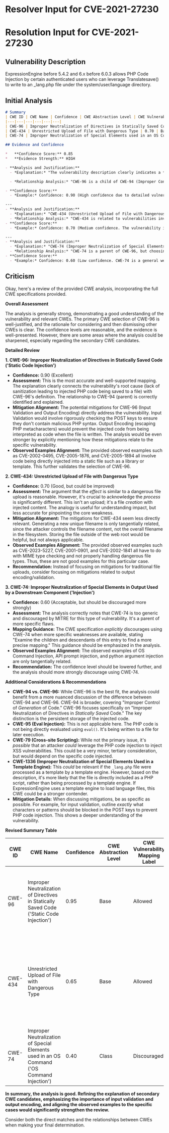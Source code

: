 # Resolver Input for CVE-2021-27230

# Resolution Input for CVE-2021-27230

## Vulnerability Description
ExpressionEngine before 5.4.2 and 6.x before 6.0.3 allows PHP Code Injection by certain authenticated users who can leverage Translatesave() to write to an _lang.php file under the system/user/language directory.

## Initial Analysis
```markdown
# Summary
| CWE ID | CWE Name | Confidence | CWE Abstraction Level | CWE Vulnerability Mapping Label | CWE-Vulnerability Mapping Notes |
|---|---|---|---|---|---|
| CWE-96 | Improper Neutralization of Directives in Statically Saved Code ('Static Code Injection') | 0.90 | Base | Allowed | Primary CWE: The vulnerability allows injection of PHP code into a statically saved `_lang.php` file. |
| CWE-434 | Unrestricted Upload of File with Dangerous Type | 0.70 | Base | Allowed | Secondary Candidate: While not a direct upload, the creation of a PHP file with injected code mimics the impact of a dangerous file upload. |
| CWE-74 | Improper Neutralization of Special Elements used in an OS Command ('OS Command Injection') | 0.60 | Class | Discouraged | Secondary Candidate: Injection of code could be seen as a more generic form of command injection.|

## Evidence and Confidence

*   **Confidence Score:** 0.85
*   **Evidence Strength:** HIGH

- **Analysis and Justification:**
  - *Explanation:* "The vulnerability description clearly indicates a **PHP code injection** vulnerability in ExpressionEngine. The **root cause** is the lack of proper sanitization of user-supplied input when constructing a string that's written to a `_lang.php` file. This aligns perfectly with CWE-96, which describes **Improper Neutralization of Directives in Statically Saved Code ('Static Code Injection')**. The attacker can inject arbitrary PHP code, which is then saved into a PHP file, leading to potential execution of that code. Although CWE-94 (Improper Control of Generation of Code ('Code Injection')) is a broader category, CWE-96 is more specific because the code is being injected into a static file. CWE-74 (Improper Neutralization of Special Elements) is too high-level and doesn't capture the specifics of static code injection."

  - *Relationship Analysis:* "CWE-96 is a child of CWE-94 (Improper Control of Generation of Code ('Code Injection')). CWE-96 directly addresses the scenario where code is injected into statically saved code, making it a more accurate representation of the vulnerability. This aligns with the principle of choosing the most specific CWE."

- **Confidence Score:**
  - *Example:* Confidence: 0.90 (High confidence due to detailed vulnerability description and clear alignment with CWE-96.)

---
- **Analysis and Justification:**
  - *Explanation:* "CWE-434 (Unrestricted Upload of File with Dangerous Type) is a secondary candidate because the vulnerability, in effect, allows a malicious actor to create a file with a dangerous type, which is then processed by the system. Although the file isn't being directly uploaded, the end result is the same: a PHP file containing malicious code is created on the server. The 'CVE Reference Links Content Summary' mentions that the constructed string, with injected PHP code, gets written into a '.php' file."
  - *Relationship Analysis:* "CWE-434 is related to vulnerabilities involving file handling and execution. While it doesn't have a direct parent-child relationship with CWE-96, the impact of the vulnerability is similar to that of a malicious file upload."
- **Confidence Score:**
  - *Example:* Confidence: 0.70 (Medium confidence. The vulnerability isn't a direct file upload, but the impact is similar.)

---
- **Analysis and Justification:**
  - *Explanation:* "CWE-74 (Improper Neutralization of Special Elements) is a potential but less suitable mapping. The code injection in this vulnerability involves failing to neutralize special elements, however, CWE-74 is too generic, and doesn't capture the specifics of code injection in the same way as CWE-96. CWE-74 is also discouraged by MITRE due to its frequent misuse and high level of abstraction."
  - *Relationship Analysis:* "CWE-74 is a parent of CWE-96, but choosing CWE-74 would sacrifice specificity. Given the detailed nature of the vulnerability, a more precise CWE mapping is preferred."
- **Confidence Score:**
  - *Example:* Confidence: 0.60 (Low confidence. CWE-74 is a general weakness and doesn't accurately represent the specific vulnerability.)
```

## Criticism
Okay, here's a review of the provided CWE analysis, incorporating the full CWE specifications provided.

**Overall Assessment**

The analysis is generally strong, demonstrating a good understanding of the vulnerability and relevant CWEs. The primary CWE selection of CWE-96 is well-justified, and the rationale for considering and then dismissing other CWEs is clear. The confidence levels are reasonable, and the evidence is well-presented. However, there are some areas where the analysis could be sharpened, especially regarding the secondary CWE candidates.

**Detailed Review**

**1. CWE-96: Improper Neutralization of Directives in Statically Saved Code ('Static Code Injection')**

*   **Confidence:** 0.90 (Excellent)
*   **Assessment:** This is the most accurate and well-supported mapping. The explanation clearly connects the vulnerability's root cause (lack of sanitization leading to injected PHP code being saved to a file) with CWE-96's definition. The relationship to CWE-94 (parent) is correctly identified and explained.
*   **Mitigation Alignment:**  The potential mitigations for CWE-96 (Input Validation and Output Encoding) directly address the vulnerability. Input Validation would involve rigorously checking the POST keys to ensure they don't contain malicious PHP syntax. Output Encoding (escaping PHP metacharacters) would prevent the injected code from being interpreted as code when the file is written. The analysis would be even stronger by explicitly mentioning how these mitigations relate to the specific vulnerability.
*   **Observed Examples Alignment:**  The provided observed examples such as  CVE-2002-0495, CVE-2005-1876, and CVE-2005-1894 all involve code being directly injected into a static file such as a library or template. This further validates the selection of CWE-96.

**2. CWE-434: Unrestricted Upload of File with Dangerous Type**

*   **Confidence:** 0.70 (Good, but could be improved)
*   **Assessment:** The argument that the *effect* is similar to a dangerous file upload is reasonable. However, it's crucial to acknowledge the *process* is significantly different. This isn't an upload; it's a file *creation* with injected content.  The analogy is useful for understanding impact, but less accurate for pinpointing the core weakness.
*   **Mitigation Alignment:** The mitigations for CWE-434 seem less directly relevant. Generating a new unique filename is only tangentially related, since the attacker controls the filename content, not the overall filename in the filesystem. Storing the file outside of the web root would be helpful, but not always applicable.
*   **Observed Examples Alignment:** The provided observed examples such as CVE-2023-5227, CVE-2001-0901, and CVE-2002-1841 all have to do with MIME type checking and not properly handling dangerous file types. Thus, these are not good examples for this particular case.
*   **Recommendation:**  Instead of focusing on mitigations for traditional file uploads, consider focusing on mitigations related to output encoding/validation.

**3. CWE-74: Improper Neutralization of Special Elements in Output Used by a Downstream Component ('Injection')**

*   **Confidence:** 0.60 (Acceptable, but should be discouraged more strongly)
*   **Assessment:**  The analysis correctly notes that CWE-74 is too generic and discouraged by MITRE for this type of vulnerability. It's a parent of more specific flaws.
*   **Mapping Guidance:** The CWE specification *explicitly* discourages using CWE-74 when more specific weaknesses are available, stating "Examine the children and descendants of this entry to find a more precise mapping."  This guidance should be emphasized in the analysis.
*   **Observed Examples Alignment:**  The observed examples of OS Command Injection, API prompt injection, and python argument injection are only tangentially related.
*   **Recommendation:**  The confidence level should be lowered further, and the analysis should more strongly discourage using CWE-74.

**Additional Considerations & Recommendations**

*   **CWE-94 vs. CWE-96:** While CWE-96 is the best fit, the analysis could benefit from a more nuanced discussion of the difference between CWE-94 and CWE-96.  CWE-94 is broader, covering "Improper Control of *Generation* of Code." CWE-96 focuses specifically on "Improper Neutralization of Directives in *Statically Saved* Code." The key distinction is the persistent storage of the injected code.
*   **CWE-95 (Eval Injection):** This is not applicable here. The PHP code is not being directly evaluated using `eval()`. It's being written to a file for later execution.
*   **CWE-79 (Cross-site Scripting):**  While not the primary issue, it's *possible* that an attacker *could* leverage the PHP code injection to inject XSS vulnerabilities.  This could be a very minor, tertiary consideration, but would depend on the specific code injected.
*   **CWE-1336 (Improper Neutralization of Special Elements Used in a Template Engine):**  This *could* be relevant if the `_lang.php` file were processed as a template by a template engine. However, based on the description, it's more likely that the file is directly included as a PHP script, rather than being processed by a template engine. If ExpressionEngine uses a template engine to load language files, this CWE could be a stronger contender.
*   **Mitigation Details:** When discussing mitigations, be as specific as possible. For example, for input validation, outline *exactly* what characters or patterns should be blocked in the POST keys to prevent PHP code injection. This shows a deeper understanding of the vulnerability.

**Revised Summary Table**

| CWE ID | CWE Name | Confidence | CWE Abstraction Level | CWE Vulnerability Mapping Label | CWE-Vulnerability Mapping Notes |
|---|---|---|---|---|---|
| CWE-96 | Improper Neutralization of Directives in Statically Saved Code ('Static Code Injection') | 0.95 | Base | Allowed | Primary CWE: The vulnerability allows injection of PHP code into a statically saved `_lang.php` file. |
| CWE-434 | Unrestricted Upload of File with Dangerous Type | 0.65 | Base | Allowed | Secondary Candidate: The *impact* is similar to a dangerous file upload, but the *process* is creation, not upload. Focus on output encoding mitigations. |
| CWE-74 | Improper Neutralization of Special Elements used in an OS Command ('OS Command Injection') | 0.40 | Class | Discouraged | Too generic; more specific CWEs are available. Should not be used due to mapping guidance. |

**In summary, the analysis is good. Refining the explanation of secondary CWE candidates, emphasizing the importance of input validation and output encoding, and aligning the observed examples to the specific cases would significantly strengthen the review.**

Consider both the direct matches and the relationships between CWEs
when making your final determination.
        